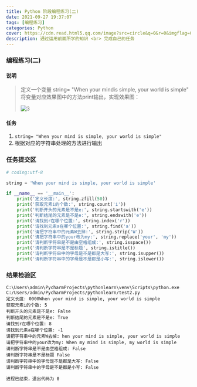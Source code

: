 ```yaml
---
title: Python 阶段编程练习(二)
date: 2021-09-27 19:37:07
tags: [编程练习]
categories: Python
cover: https://cdn.read.html5.qq.com/image?src=circle&q=0&r=0&imgflag=0&cdn_cache=1800&w=0&h=0&imageUrl=https://learnonly-7.oss-cn-qingdao.aliyuncs.com/2021-9-27/4.jpg
description: 通过运用前面所学的知识 <br> 完成自己的任务
---
```


###  编程练习(二)

#### 说明

> 定义一个变量 string= "When your mindis simple, your world is simple" 将变量对应效果图中的方法print输出，实现效果图：
>
> ![3](https://cdn.read.html5.qq.com/image?src=circle&q=0&r=0&imgflag=0&cdn_cache=1800&w=0&h=0&imageUrl=https://learnonly-7.oss-cn-qingdao.aliyuncs.com/2021-9-27/3.jpg)

#### 任务

1. `string= "When your mind is simple, your world is simple"`
2. 根据对应的字符串处理的方法进行输出

### 任务提交区

```python
# coding:utf-8

string = 'When your mind is simple, your world is simple'

if __name__ == '__main__':
    print('定义长度:', string.zfill(50))
    print('获取元素i的个数:', string.count('i'))
    print('判断开头的元素是不是e:', string.startswith('e'))
    print('判断结尾的元素是不是e:', string.endswith('e'))
    print('请找到r在哪个位置:', string.index('r'))
    print('请找到元素a在哪个位置:', string.find('a'))
    print('请把字符串中的元素W去掉:', string.strip('W'))
    print('请把字符串中的your改为my:', string.replace('your', 'my'))
    print('请判断字符串是不是由空格组成:', string.isspace())
    print('请判断字符串是不是标题', string.istitle())
    print('请判断字符串中的字母是不是都是大写:', string.isupper())
    print('请判断字符串中的字母是不是都是小写:', string.islower())

```

### 结果检验区

```Cmd
C:\Users\admin\PycharmProjects\pythonlearn\venv\Scripts\python.exe C:/Users/admin/PycharmProjects/pythonlearn/test2.py
定义长度: 0000When your mind is simple, your world is simple
获取元素i的个数: 5
判断开头的元素是不是e: False
判断结尾的元素是不是e: True
请找到r在哪个位置: 8
请找到元素a在哪个位置: -1
请把字符串中的元素W去掉: hen your mind is simple, your world is simple
请把字符串中的your改为my: When my mind is simple, my world is simple
请判断字符串是不是由空格组成: False
请判断字符串是不是标题 False
请判断字符串中的字母是不是都是大写: False
请判断字符串中的字母是不是都是小写: False

进程已结束，退出代码为 0

```

